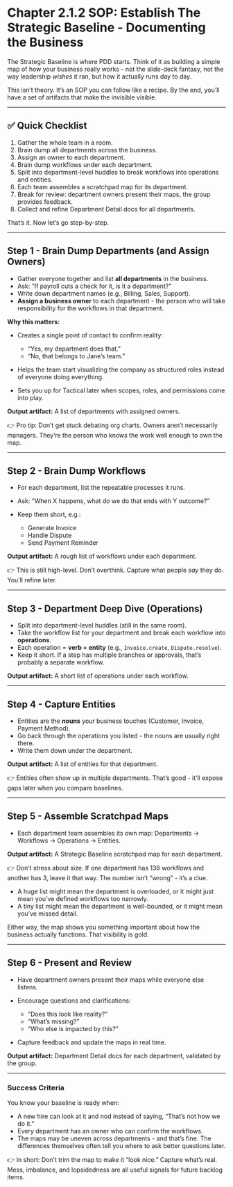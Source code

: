 # Chapter 2.1.2 SOP: Establish The Strategic Baseline - Documenting the Business

The Strategic Baseline is where PDD starts. Think of it as building a simple map of how your business really works - not the slide-deck fantasy, not the way leadership *wishes* it ran, but how it actually runs day to day.

This isn’t theory. It’s an SOP you can follow like a recipe. By the end, you’ll have a set of artifacts that make the invisible visible.

---

## ✅ Quick Checklist

1. Gather the whole team in a room.
2. Brain dump all departments across the business.
3. Assign an owner to each department.
4. Brain dump workflows under each department.
5. Split into department-level huddles to break workflows into operations and entities.
6. Each team assembles a scratchpad map for its department.
7. Break for review: department owners present their maps, the group provides feedback.
8. Collect and refine Department Detail docs for all departments.

That’s it. Now let’s go step-by-step.

---

## Step 1 - Brain Dump Departments (and Assign Owners)

* Gather everyone together and list **all departments** in the business.
* Ask: “If payroll cuts a check for it, is it a department?”
* Write down department names (e.g., Billing, Sales, Support).
* **Assign a business owner** to each department - the person who will take responsibility for the workflows in that department.

**Why this matters:**

* Creates a single point of contact to confirm reality:

  * “Yes, my department does that.”
  * “No, that belongs to Jane’s team.”
* Helps the team start visualizing the company as structured roles instead of everyone doing everything.
* Sets you up for Tactical later when scopes, roles, and permissions come into play.

**Output artifact:** A list of departments with assigned owners.

👉 Pro tip: Don’t get stuck debating org charts. Owners aren’t necessarily managers. They’re the person who knows the work well enough to own the map.

---

## Step 2 - Brain Dump Workflows

* For each department, list the repeatable processes it runs.
* Ask: “When X happens, what do we do that ends with Y outcome?”
* Keep them short, e.g.:

  * Generate Invoice
  * Handle Dispute
  * Send Payment Reminder

**Output artifact:** A rough list of workflows under each department.

👉 This is still high-level. Don’t overthink. Capture what people *say* they do. You’ll refine later.

---

## Step 3 - Department Deep Dive (Operations)

* Split into department-level huddles (still in the same room).
* Take the workflow list for your department and break each workflow into **operations**.
* Each operation = **verb + entity** (e.g., `Invoice.create`, `Dispute.resolve`).
* Keep it short. If a step has multiple branches or approvals, that’s probably a separate workflow.

**Output artifact:** A short list of operations under each workflow.

---

## Step 4 - Capture Entities

* Entities are the **nouns** your business touches (Customer, Invoice, Payment Method).
* Go back through the operations you listed - the nouns are usually right there.
* Write them down under the department.

**Output artifact:** A list of entities for that department.

👉 Entities often show up in multiple departments. That’s good - it’ll expose gaps later when you compare baselines.

---

## Step 5 - Assemble Scratchpad Maps

* Each department team assembles its own map: Departments → Workflows → Operations → Entities.

**Output artifact:** A Strategic Baseline scratchpad map for each department.

👉 Don’t stress about size. If one department has 138 workflows and another has 3, leave it that way. The number isn’t “wrong” - it’s a clue.

* A huge list might mean the department is overloaded, or it might just mean you’ve defined workflows too narrowly.
* A tiny list might mean the department is well-bounded, or it might mean you’ve missed detail.

Either way, the map shows you something important about how the business actually functions. That visibility is gold.

---

## Step 6 - Present and Review

* Have department owners present their maps while everyone else listens.
* Encourage questions and clarifications:

  * “Does this look like reality?”
  * “What’s missing?”
  * “Who else is impacted by this?”
* Capture feedback and update the maps in real time.

**Output artifact:** Department Detail docs for each department, validated by the group.

---

### Success Criteria

You know your baseline is ready when:

* A new hire can look at it and nod instead of saying, “That’s not how we do it.”
* Every department has an owner who can confirm the workflows.
* The maps may be uneven across departments - and that’s fine. The differences themselves often tell you where to ask better questions later.

👉 In short: Don’t trim the map to make it “look nice.” Capture what’s real. Mess, imbalance, and lopsidedness are all useful signals for future backlog items.
